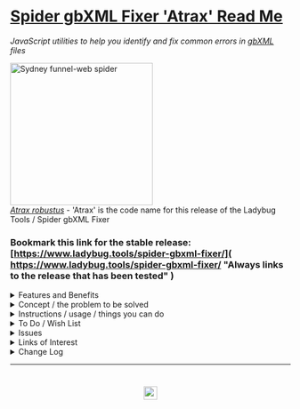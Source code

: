 <!--
<span style=display:none; >[You are now in a GitHub source code view - click this link to view Read Me file as a web page]( https://www.ladybug.tools/spider-gbxml-fixer/#../README.md "View file as a web page." ) </span>

<div><input type=button class = "btn btn-secondary btn-sm" onclick=window.location.href="https://github.com/ladybug-tools/spider-gbxml-fixer/"
value="You are now in a GitHub web page view - Click this button to view this read me file as source code" ></div>
-->

# [Spider gbXML Fixer 'Atrax' Read Me]( #../README.md )

_JavaScript utilities to help you identify and fix common errors in [gbXML]( http://gbxml.org ) files_

<!--
<iframe src=https://www.ladybug.tools/spider-gbxml-fixer/spider-gbxml-fixer.html width=100% height=500px >Iframes are not viewable in GitHub source code views</iframe>
_<small>Spider gbXML Fixer</small>_
-->


<a title="By Tirin at the English language Wikipedia, CC BY-SA 3.0, https://commons.wikimedia.org/w/index.php?curid=128531"
href="https://en.wikipedia.org/wiki/Sydney_funnel-web_spider">
<img width="256" alt="Sydney funnel-web spider" src="https://upload.wikimedia.org/wikipedia/commons/9/9f/Atrax_robustus.jpg" ><br>
<i>Atrax robustus</i></a> - 'Atrax' is the code name for this release of the Ladybug Tools / Spider gbXML Fixer



### Bookmark this link for the stable release:<br>[https://www.ladybug.tools/spider-gbxml-fixer/]( https://www.ladybug.tools/spider-gbxml-fixer/ "Always links to the release that has been tested" )

<!--
### Bookmark this link for latest release:<br>https://www.ladybug.tools/spider-gbxml-fixer/dev/

* Always links to the version currently being worked on
* Loads and checks a sample file from the [Spider gbXML sample files]( https://www.ladybug.tools/spider/#gbxml-sample-files/README.md ) folder
-->

<details>

<summary class=sumHeader title="How can we help you?" >Features and Benefits</summary>

Spider gbXML Fixer enables you to:

* Access online and local gbXML files via URL, file ope dialog box and drag&drop
* Run an extensive set of checks - with most checks also providing automated fixes
* Save fixed models as .XML or .ZIP files

The following are the checks and fixes currently implemented:

* Inspect files in real-time 3D
* Check for valid text and numbers
* Check project offset distance from origin
* Check for openings with more than four vertices
* Fix missing required gbXML attributes
* Fix surfaces with invalid surface type name
* Fix surfaces with invalid ExposedToSun
* Fix surfaces with duplicate planar coordinates
* Fix surfaces with an extra adjacent space
* Fix surfaces with duplicate adjacent spaces
* Fix air surfaces with single adjacent space
* Fix Surfaces with CAD object ID missing

Using the Fixer should be much easier than doing searching for and replacing text in a gbXML file and should be faster than using the Spider Viewers.

</details>

<details>

<summary class=sumHeader title="Includes our mission and vision statements" >Concept / the problem to be solved</summary>

[GbXML]( http://www.gbxml.org/About_GreenBuildingXML_gbXML ) data files follow an industry-standard format and used to the transfer 3D building project data between computer aided design (CAD) program and energy analysis programs. The good people who create CAD and energy analysis applications are primarily software programmers. They have infrequent access to large numbers of actual building test cases nor can they simulate large varieties of practice-specific energy simulation workflows. The current often-repeated outcome is that building engineering practices devote much time to dealing with issues in transferring data back and forth between CAD applications and energy analysis programs - and thus losing time for creating better simulations.

Many of the issues to be found in parsing gbXML files are clerical matters that may be identified using simple text search and replace routines. Full 3D viewing of these types of errors is not needed and may actually slow things down.

The desired solution is a utility that enables seamless gbXML data transfer between applications without human intervention.

### Mission for Spider gbXML Fixer / currently

* Run basic text-based checks on gbXML files and uncover, identify, report and fix any errors or issues
* Help you access, edit and improve scripts that are customized for your needs and work well in your practice, your workflow and your skill set so that your projects are designed and built faster, cheaper and better

### Vision / future

* All errors are fixed and changes are saved with the click of a single button or just running the script on a server


### Notes

* Not all issues in gbXML files are simple, text-based issues. Some issues will require full a 3D visualization in order to be discovered and fixed. An intention is to make the workflow between a text-based fixer and full 3D fixer as seamless as possible.
* If you identify a frequently occurring error in gbXML files and supply sample files that exhibit the error, the Spider team will be pleased to build a an open-source module that identifies and fixes your issues
* Currently 'Atrax' links to scripts from TooToo14 and 'Maevia'. As and when this script matures, these dependencies may be eliminated
* The script is still at an early stage. Many more checks may be added. The user interface needs streamlining. And so on

</details>


<details>

<summary class=sumHeader title="How to use Atrax" >Instructions / usage / things you can do</summary>

#### Overview of the Spider menu system

* The left menu is composed of several panels that resemble the drop-down menus in desktop programs. The panels are 'File', 'Settings' and 'Help'. The 'Edit' menu in Fixer is the main content window
* Every menu panel has its own JavaScript file or files that includes help and other useful information in a pop-up window
* Click on any of the '?' links to see the pop-up window at top right - each with:
	* Short description of the module
	* Link to source code for the module
	* Wish list / to do items
	* Issues list- bugs we know about
	* Change log - see what's new
* Click the three bars( 'hamburger menu icon' ) to slide the menu in and out
	* Useful feature on a tablet or phone
* Click the Octocat icon to view or edit the source code on GitHub
* Click on title in the left menu to reload the web page
	* Reloads the data file if the source is a URL


#### File Menu - Opening files and saving changes

* 'Open gbXML sample files' - click to access the Spider gbXML sample files
	* Then click any of the buttons to to view a list of files you can open
	* Click a file title to load it
* 'Open gbXML or ZIP file' - click 'Choose file' and load a gbXML files or a ZIP file containing a gbXML file
	* Drag & drop a gbXML or ZIP file to the area inside the dotted lines in the left menu
* 'Save file' - Click on to save any changes you have made to a new file
	* You may save the changes either to an XML file or an XML file compressed into a ZIP file


#### Edit menu

* Checking and fixing errors in main content area
* Once a file is opened a menu appears in the main content area that allows you to identify and fix any issues found in the file
* Clicking any of the titles displays the text and runs the checking routines
	* Click 'Run all checks' to open all the modules' text and run all the checks. This may take quite a while on large files
* There are a numbers of types of errors to be check and needs its own style of user interface
	* Streamlining amd homogenizing the workflows of the modules is a work-in-progress. Please do report issues and insights
* In some workflows an Air surface type with duplicate adjacent spaces is acceptable. You may adjust the settings so an error is not issued.


#### Settings menu

* 2019-05-09 ~ Not yet implemented here
* Click on 'Select Theme and choose a [Bootswatch]( https://bootswatch.com/ ) theme such as 'United'


#### Help menu

* Click to see the links to many support files


#### Debugging

* Press Control-U/Command-Option-U to view the source code
* Press Control-Shift-J/Command-Option-J to see if the JavaScript console reports any errors

#### Enhancing the script

* Try adding a new menu module
* Translate into another language

</details>


<details>

<summary class=sumHeader title="What you you really want?" >To Do / Wish List</summary>

* 2019-05-10 ~ Add fix for interior surfaces with single adjacent space
* 2019-04-03 ~ Identify surface edges with multiple vertices where two are sufficient
* 2019-03-12 ~ Add check for openings larger or outside their parent surface

</details>


<details>

<summary class=sumHeader title="Bugs we know about already" >Issues</summary>

* 2019-05-10 ~ Opening a ZIP file with the dialog does not work

</details>

<details>

<summary class=sumHeader title="The back story on things"  >Links of Interest</summary>

### _Atrax robustus_

* https://en.wikipedia.org/wiki/Sydney_funnel-web_spider

> The Sydney funnel-web spider (Atrax robustus) is a species of venomous mygalomorph spider native to eastern Australia, usually found within a 100 km (62 mi) radius of Sydney. It is a member of a group of spiders known as Australian funnel-web spiders. Its bite is capable of causing serious illness or death in humans if left untreated.

</details>


<details>

<summary class=sumHeader title="Read about what's new here"  >Change Log</summary>

### Commit message prefixes

From [The case for single character git commit message prefixes]( https://smalldata.tech/blog/2018/10/04/the-case-for-single-character-git-commit-message-prefixes ):

* B, indicates a bugfix.
* F, indicates a feature or a change - this will most likely be the majority of the commits.
* a, code formatting change.
* c, comments and or documentation.
* D, dependency updates.
* R, code refactoring, note that this is different from r below.
* r, proven code refactoring - this is the original meaning of the mathematical term refactoring, where it can be mathematically proven that the code change does not change any functionality.
* T, test cases and/or test improvements
* !, unknown - i.e. for when you really need to make that commit because there's a horde of zombies waiting outside.

### Semantic Versioning

* https://semver.org/
* https://en.wikipedia.org/wiki/Software_versioning
* https://medium.com/@jameshamann/a-brief-guide-to-semantic-versioning-c6055d87c90e
* https://docs.npmjs.com/about-semantic-versioning
* https://gist.github.com/jashkenas/cbd2b088e20279ae2c8e
	* Many interesting comments to a short gist


### 2019-05-10 ~ Theo

Spider gbXML Fixer 'Atrax' R0.4.7

*

### 2019-05-06 ~ Theo

Spider gbXML Fixer 'Atrax' R0.4.1

* B - Add working "pittsburg airport.zip" demo

### 2019-04-26 ~ Theo

Spider gbXML Fixer 'Atrax' R0.4.0

* Rename to semver system
* All modules beginning to work as expected


### 2019-04-18 ~ Theo

Spider gbXML Fixer 'Atrax' R3.3.0

* F - FDPC: 'Fix all' working / waiting for testing
* F - FCIM: 'Fix all' working / waiting for testing
* F - FXA: streamlined the operation / automated 'add missing attributes' / waiting for testing

### 2019-04-15 ~ Theo

Spider gbXML Fixer 'Atrax' R3.1.1

* Add link to Maevia
* Continuing work on modules

### 2019-04-09 ~ Theo

Spider gbXML Fixer 'Atrax' R3.1.0

Fix Surface Type Invalid (FXSTI)
* F - Display the reasoning behind each issue that is identified
* B ~ Fixed issues with saving data to files
* R ~ Refactor

Fix Surfaces Exposed To Sun I(FETS)
* B ~ Fixed issues with saving data to files
* R ~ Refactor

plus other minor fixes

### 2019-04-09 ~ Theo

Spider gbXML Fixer 'Atrax' R3.0.0
* F - Add 'dev' folder with index file redirecting to r3
* F - First commit R3 dev release
* T - Add cookbook folder
* T - Add 'ft-template' folder with template files
* T - Add 'fets-fix-exposed-to-sun' folder with files


### 2019-04-08 ~ Theo

#### GH Release [Spider gbXML Fixer 'Atrax' R2.2.3]( https://github.com/ladybug-tools/spider-gbxml-fixer/releases/tag/v2.2.3 )

* F - Initial fork to spider-gbxml-repo
* D - Cookbook folders moved to R3 folder( dev release )
* B - Update many links
* D - Edit and add text to read me as per @mechSpecs' guidance

### 2019-04-04 ~ Theo

Spider gbXML Fixer 'Atrax' R2.1.0

* D - To js-tootoo13-2/mnu-menu.js/sfm-selected-files-markdown.js / checked other dependencies are OK


### 2019-04-03 ~ Theo

Spider gbXML Fixer 'Atrax' R2.0.0

* All modules refactored / see dev-notes.md
* Add module 'ocv-openings-check-vertices.js' / check openings with more than four vertices

### 2019-04-02 ~ Theo

[Spider gbXML Fixer 'Atrax' R1.7]( https://www.ladybug.tools/spider-gbxml-fixer/r1/spider-gbxml-fixer.html )
* B - Validate HTML with  https://validator.w3.org/nu / Fix all errors reported
* D - Update this read me a lot

_See also changes listed in individual JavaScript files_

### 2019-03-25 ~ Theo

Spider gbXML Fixer 'Atrax' R1.6

_See changes in individual JavaScript files_

 * Many / See pop-up help for individual checks
 * Runs just about every sample file without errors

### 2019-03-25 ~ Theo

Spider gbXML Fixer 'Atrax' R1.5

_Changes in JavaScript files_

 * Many / See pop-ups

### 2019-03-25 ~ Theo

Spider gbXML Fixer 'Atrax' R1.4

* C ~ Add 'Atrax' to menu title / Update rev and date / Update readme ~ add Commit message prefixes

_Changes in JavaScript files_
* Many / See pop-ups



### 2019-03-23 ~ Theo

Spider gbXML Fixer 'Atrax' R1.3

* Add code name: 'Atrax'


### 2019-03-22 ~ Theo

spider-gbxml-fixer.html/.js R1.2
* Almost complete rewrite
* Fast
* Uses HTML template element - my first use of

### 2019-03-19 ~ Theo

spider-gbxml-fixer.html/.js R1.0

* First commit

</details>

***

# <center title="hello!" ><a href=javascript:window.scrollTo(0,0); style=text-decoration:none; > <img src="https://ladybug.tools/artwork/icons_bugs/ico/spider.ico" height=24 > </a></center>

